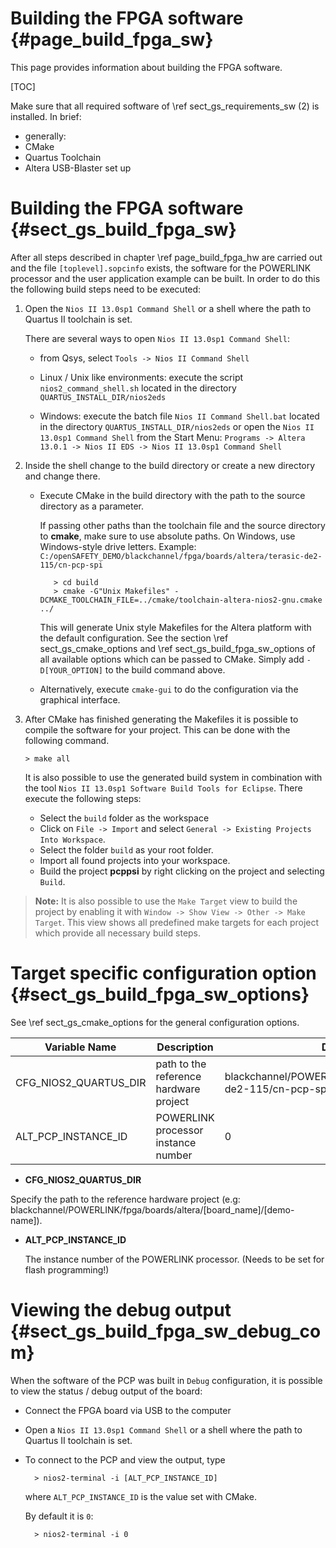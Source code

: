 Building the FPGA software {#page_build_fpga_sw}
============

This page provides information about building the FPGA software.

[TOC]

Make sure that all required software of \ref sect_gs_requirements_sw (2) is
installed. In brief:

- generally:
 - CMake
 - Quartus Toolchain
 - Altera USB-Blaster set up

# Building the FPGA software {#sect_gs_build_fpga_sw}
After all steps described in chapter \ref page_build_fpga_hw are carried out and
the file `[toplevel].sopcinfo` exists, the software for the POWERLINK processor
and the user application example can be built. In order to do
this the following build steps need to be executed:

1. Open the `Nios II 13.0sp1 Command Shell` or a shell where the path
   to Quartus II toolchain is set.

   There are several ways to open `Nios II 13.0sp1 Command Shell`:

   - from Qsys, select `Tools -> Nios II Command Shell`

   - Linux / Unix like environments: execute the script
     `nios2_command_shell.sh` located in the directory
     `QUARTUS_INSTALL_DIR/nios2eds`

   - Windows: execute the batch file `Nios II Command Shell.bat` located in the
     directory `QUARTUS_INSTALL_DIR/nios2eds` or open the
     `Nios II 13.0sp1 Command Shell` from the Start Menu:
     `Programs -> Altera 13.0.1 -> Nios II EDS -> Nios II 13.0sp1 Command Shell`

2. Inside the shell change to the build directory or create a new directory
   and change there.

   - Execute CMake in the build directory with the path to the source
     directory as a parameter.

     If passing other paths than the toolchain file and the source directory
     to **cmake**, make sure to use absolute paths.
     On Windows, use Windows-style drive letters.
     Example:
     `C:/openSAFETY_DEMO/blackchannel/fpga/boards/altera/terasic-de2-115/cn-pcp-spi`

            > cd build
            > cmake -G"Unix Makefiles" -DCMAKE_TOOLCHAIN_FILE=../cmake/toolchain-altera-nios2-gnu.cmake ../

     This will generate Unix style Makefiles for the Altera platform with the
     default configuration. See the section \ref sect_gs_cmake_options and
     \ref sect_gs_build_fpga_sw_options of all available options which can be
     passed to CMake. Simply add `-D[YOUR_OPTION]` to the build command above.

   - Alternatively, execute `cmake-gui` to do the configuration via the
     graphical interface.

3. After CMake has finished generating the Makefiles it is possible to compile
   the software for your project. This can be done with the following command.

       > make all

   It is also possible to use the generated build system in combination with the
   tool `Nios II 13.0sp1 Software Build Tools for Eclipse`. There execute the
   following steps:
   - Select the `build` folder as the workspace
   - Click on `File -> Import` and select `General -> Existing Projects Into
     Workspace`.
   - Select the folder `build` as your root folder.
   - Import all found projects into your workspace.
   - Build the project **pcppsi** by right clicking
     on the project and selecting `Build`.

> **Note:** It is also possible to use the `Make Target` view to build the project
> by enabling it with `Window -> Show View -> Other -> Make Target`. This view
> shows all predefined make targets for each project which provide all necessary
> build steps.

# Target specific configuration option {#sect_gs_build_fpga_sw_options}

See \ref sect_gs_cmake_options for the general configuration options.

Variable Name                    | Description              | Default value
---------------------------------|--------------------------|------------------
CFG_NIOS2_QUARTUS_DIR | path to the reference hardware project | blackchannel/POWERLINK/fpga/boards/altera/terasic-de2-115/cn-pcp-spi
ALT_PCP_INSTANCE_ID | POWERLINK processor instance number | 0

- **CFG_NIOS2_QUARTUS_DIR**

 Specify the path to the reference hardware project (e.g: blackchannel/POWERLINK/fpga/boards/altera/[board_name]/[demo-name]).

- **ALT_PCP_INSTANCE_ID**

  The instance number of the POWERLINK processor.
  (Needs to be set for flash programming!)

# Viewing the debug output {#sect_gs_build_fpga_sw_debug_com}

When the software of the PCP was built in `Debug` configuration, it is possible
to view the status / debug output of the board:

- Connect the FPGA board via USB to the computer
- Open a `Nios II 13.0sp1 Command Shell` or a shell where the path
  to Quartus II toolchain  is set.
- To connect to the PCP and view the output, type

        > nios2-terminal -i [ALT_PCP_INSTANCE_ID]

  where `ALT_PCP_INSTANCE_ID` is the value set with CMake.

  By default it is `0`:

        > nios2-terminal -i 0